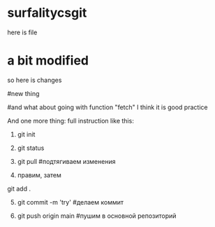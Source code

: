 # surfalitycsgit

here is file


# a bit modified

so here is changes


#new thing

#and what about going with function "fetch"
I think it is good practice


And one more thing: full instruction like this:

1) git init

2) git status

3) git pull #подтягиваем изменения

4) правим, затем

git add .



5) git commit -m 'try' #делаем коммит



6) git push origin main #пушим в основной репозиторий